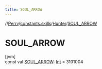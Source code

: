```yaml
---
title: SOUL_ARROW
---
```

//[Perry](../../../index.html)/[constants.skills](../index.html)/[Hunter](index.html)/[SOUL_ARROW](-s-o-u-l_-a-r-r-o-w.html)



# SOUL_ARROW



[jvm]\
const val [SOUL_ARROW](-s-o-u-l_-a-r-r-o-w.html): [Int](https://kotlinlang.org/api/latest/jvm/stdlib/kotlin/-int/index.html) = 3101004




